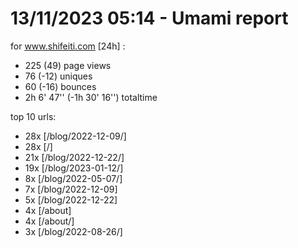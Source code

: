 # 13/11/2023 05:14 - Umami report
for www.shifeiti.com [24h] :

 - 225 (49) page views
 - 76 (-12) uniques
 - 60 (-16) bounces
 - 2h 6' 47'' (-1h 30' 16'') totaltime


top 10 urls:
 - 28x [/blog/2022-12-09/]
 - 28x [/]
 - 21x [/blog/2022-12-22/]
 - 19x [/blog/2023-01-12/]
 - 8x [/blog/2022-05-07/]
 - 7x [/blog/2022-12-09]
 - 5x [/blog/2022-12-22]
 - 4x [/about]
 - 4x [/about/]
 - 3x [/blog/2022-08-26/]


